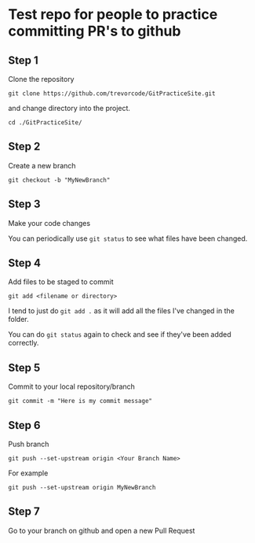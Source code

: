# Test repo for people to practice committing PR's to github

## Step 1

Clone the repository

`git clone https://github.com/trevorcode/GitPracticeSite.git`

and change directory into the project.

`cd ./GitPracticeSite/`

## Step 2

Create a new branch

`git checkout -b "MyNewBranch"`

## Step 3

Make your code changes

You can periodically use `git status` to see what files have been changed.

## Step 4

Add files to be staged to commit

`git add <filename or directory>`

I tend to just do `git add .` as it will add all the files I've changed in the folder.

You can do `git status` again to check and see if they've been added correctly.

## Step 5

Commit to your local repository/branch

`git commit -m "Here is my commit message"`

## Step 6

Push branch

`git push --set-upstream origin <Your Branch Name>`

For example

`git push --set-upstream origin MyNewBranch`

## Step 7

Go to your branch on github and open a new Pull Request

